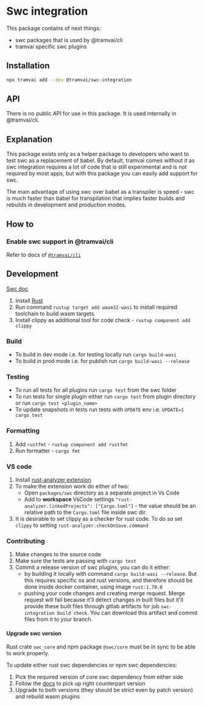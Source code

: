 # Swc integration

This package contains of next things:

- swc packages that is used by @tramvai/cli
- tramvai specific swc plugins

## Installation

```sh
npx tramvai add --dev @tramvai/swc-integration
```

## API

There is no public API for use in this package. It is used internally in @tramvai/cli.

## Explanation

This package exists only as a helper package to developers who want to test swc as a replacement of babel. By default, tramvai comes without it as swc integration requires a lot of code that is still experimental and is not required by most apps, but with this package you can easily add support for swc.

The main advantage of using swc over babel as a transpiler is speed - swc is much faster than babel for transpilation that implies faster builds and rebuilds in development and production modes.

## How to

### Enable swc support in @tramvai/cli

Refer to docs of [`@tramvai/cli`](references/cli/experiments.md#transpilation)

## Development

[Swc doc](https://swc.rs/docs/plugin/ecmascript/getting-started)

1. Install [Rust](https://www.rust-lang.org/tools/install)
2. Run command `rustup target add wasm32-wasi` to install required toolchain to build wasm targets.
3. Install clippy as additional tool for code check - `rustup component add clippy`

### Build

- To build in dev mode i.e. for testing locally run `cargo build-wasi`
- To build in prod mode i.e. for publish run `cargo build-wasi --release`

### Testing

- To run all tests for all plugins run `cargo test` from the swc folder
- To run tests for single plugin either run `cargo test` from plugin directory or run `cargo test <plugin_name>`
- To update snapshots in tests run tests with `UPDATE` env i.e. `UPDATE=1 cargo test`

### Formatting

1. Add `rustfmt` - `rustup component add rustfmt`
2. Run formatter - `cargo fmt`

### VS code

1. Install [rust-analyzer extension](https://marketplace.visualstudio.com/items?itemName=rust-lang.rust-analyzer)
2. To make the extension work do either of two:
   - Open `packages/swc` directory as a separate project in Vs Code
   - Add to **workspace** VsCode settings `"rust-analyzer.linkedProjects": ["Cargo.toml"]` - the value should be an relative path to the `Cargo.toml` file inside swc dir.
3. It is desirable to set clippy as a checker for rust code. To do so set `clippy` to setting `rust-analyzer.checkOnSave.command`

### Contributing

1. Make changes to the source code
2. Make sure the tests are passing with `cargo test`
3. Commit a release version of swc plugins, you can do it either:
   - by building it locally with command `cargo build-wasi --release`. But this requires specific os and rust versions, and therefore should be done inside docker container, using image `rust:1.70.0`
   - pushing your code changes and creating merge request. Merge request will fail because it'll detect changes in built files but it'll provide these built files through gitlab artifacts for job `swc-integration build check`. You can download this artifact and commit files from it to your branch.

#### Upgrade swc version

Rust crate `swc_core` and npm package `@swc/core` must be in sync to be able to work properly.

To update either rust swc dependencies or npm swc dependencies:

1. Pick the required version of core swc dependency from either side
2. Follow the [docs](https://swc.rs/docs/plugin/selecting-swc-core) to pick up right counterpart version
3. Upgrade to both versions (they should be strict even by patch version) and rebuild wasm plugins
